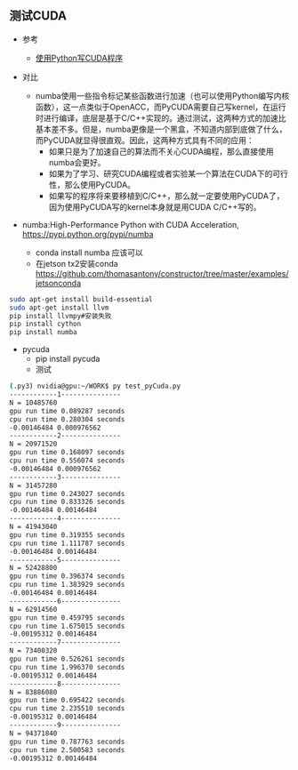 ## 测试CUDA

- 参考
    - [使用Python写CUDA程序](http://blog.csdn.net/taonull/article/details/52673864)
- 对比

    - numba使用一些指令标记某些函数进行加速（也可以使用Python编写内核函数），这一点类似于OpenACC，而PyCUDA需要自己写kernel，在运行时进行编译，底层是基于C/C++实现的。通过测试，这两种方式的加速比基本差不多。但是，numba更像是一个黑盒，不知道内部到底做了什么，而PyCUDA就显得很直观。因此，这两种方式具有不同的应用： 
        * 如果只是为了加速自己的算法而不关心CUDA编程，那么直接使用numba会更好。 
        * 如果为了学习、研究CUDA编程或者实验某一个算法在CUDA下的可行性，那么使用PyCUDA。 
        * 如果写的程序将来要移植到C/C++，那么就一定要使用PyCUDA了，因为使用PyCUDA写的kernel本身就是用CUDA C/C++写的。    

- numba:High-Performance Python with CUDA Acceleration, https://pypi.python.org/pypi/numba
    - conda install numba 应该可以
    - 在jetson tx2安装conda https://github.com/thomasantony/constructor/tree/master/examples/jetsonconda
```bash
sudo apt-get install build-essential
sudo apt-get install llvm
pip install llvmpy#安装失败
pip install cython
pip install numba
```
    


- pycuda
    - pip install pycuda
    - 测试
```bash
(.py3) nvidia@gpu:~/WORK$ py test_pyCuda.py
------------1---------------
N = 10485760
gpu run time 0.089287 seconds
cpu run time 0.280304 seconds
-0.00146484 0.000976562
------------2---------------
N = 20971520
gpu run time 0.168097 seconds
cpu run time 0.556074 seconds
-0.00146484 0.000976562
------------3---------------
N = 31457280
gpu run time 0.243027 seconds
cpu run time 0.833326 seconds
-0.00146484 0.00146484
------------4---------------
N = 41943040
gpu run time 0.319355 seconds
cpu run time 1.111787 seconds
-0.00146484 0.00146484
------------5---------------
N = 52428800
gpu run time 0.396374 seconds
cpu run time 1.383929 seconds
-0.00146484 0.00146484
------------6---------------
N = 62914560
gpu run time 0.459795 seconds
cpu run time 1.675015 seconds
-0.00195312 0.00146484
------------7---------------
N = 73400320
gpu run time 0.526261 seconds
cpu run time 1.996370 seconds
-0.00195312 0.00146484
------------8---------------
N = 83886080
gpu run time 0.695422 seconds
cpu run time 2.235510 seconds
-0.00195312 0.00146484
------------9---------------
N = 94371840
gpu run time 0.787763 seconds
cpu run time 2.500583 seconds
-0.00195312 0.00146484
```    